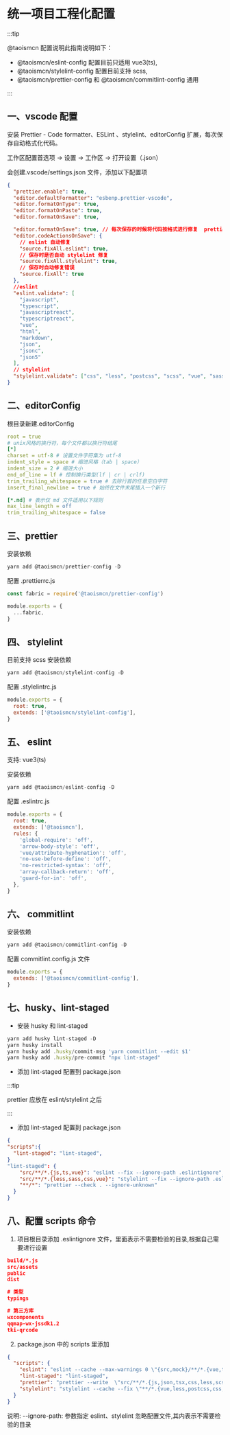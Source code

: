 # 统一项目工程化配置

:::tip

@taoismcn 配置说明此指南说明如下：

- @taoismcn/eslint-config 配置目前只适用 vue3(ts),
- @taoismcn/stylelint-config 配置目前支持 scss,
- @taoismcn/prettier-config 和 @taoismcn/commitlint-config 通用

:::

## 一、vscode 配置

安装 Prettier - Code formatter、ESLint 、stylelint、editorConfig 扩展，每次保存自动格式化代码。

工作区配置首选项 -> 设置 -> 工作区 -> 打开设置（.json）

会创建.vscode/settings.json 文件，添加以下配置项

```json
{
  "prettier.enable": true,
  "editor.defaultFormatter": "esbenp.prettier-vscode",
  "editor.formatOnType": true,
  "editor.formatOnPaste": true,
  "editor.formatOnSave": true,

  "editor.formatOnSave": true, // 每次保存的时候将代码按格式进行修复  prettier
  "editor.codeActionsOnSave": {
    // eslint 自动修复
    "source.fixAll.eslint": true,
    // 保存时是否自动 stylelint 修复
    "source.fixAll.stylelint": true,
    // 保存时自动修复错误
    "source.fixAll": true
  },
  //eslint
  "eslint.validate": [
    "javascript",
    "typescript",
    "javascriptreact",
    "typescriptreact",
    "vue",
    "html",
    "markdown",
    "json",
    "jsonc",
    "json5"
  ],
  // stylelint
  "stylelint.validate": ["css", "less", "postcss", "scss", "vue", "sass"]
}
```

## 二、editorConfig

根目录新建.editorConfig

```yml
root = true
# unix风格的换行符，每个文件都以换行符结尾
[*]
charset = utf-8 # 设置文件字符集为 utf-8
indent_style = space # 缩进风格（tab | space）
indent_size = 2 # 缩进大小
end_of_line = lf # 控制换行类型(lf | cr | crlf)
trim_trailing_whitespace = true # 去除行首的任意空白字符
insert_final_newline = true # 始终在文件末尾插入一个新行

[*.md] # 表示仅 md 文件适用以下规则
max_line_length = off
trim_trailing_whitespace = false
```

## 三、prettier

安装依赖

```js
yarn add @taoismcn/prettier-config -D
```

配置 .prettierrc.js

```js
const fabric = require('@taoismcn/prettier-config')

module.exports = {
  ...fabric,
}
```

## 四、 stylelint

目前支持 scss 安装依赖

```js
yarn add @taoismcn/stylelint-config -D
```

配置 .stylelintrc.js

```js
module.exports = {
  root: true,
  extends: ['@taoismcn/stylelint-config'],
}
```

## 五、 eslint

支持: vue3(ts)

安装依赖

```js
yarn add @taoismcn/eslint-config -D
```

配置 .eslintrc.js

```js
module.exports = {
  root: true,
  extends: ['@taoismcn'],
  rules: {
    'global-require': 'off',
    'arrow-body-style': 'off',
    'vue/attribute-hyphenation': 'off',
    'no-use-before-define': 'off',
    'no-restricted-syntax': 'off',
    'array-callback-return': 'off',
    'guard-for-in': 'off',
  },
}
```

## 六、 commitlint

安装依赖

```js
yarn add @taoismcn/commitlint-config -D
```

配置 commitlint.config.js 文件

```js
module.exports = {
  extends: ['@taoismcn/commitlint-config'],
}
```

## 七、husky、lint-staged

- 安装 husky 和 lint-staged

```js
yarn add husky lint-staged -D
yarn husky install
yarn husky add .husky/commit-msg 'yarn commitlint --edit $1'
yarn husky add .husky/pre-commit "npx lint-staged"
```

- 添加 lint-staged 配置到 package.json

:::tip

prettier 应放在 eslint/stylelint 之后

:::

- 添加 lint-staged 配置到 package.json

```json
{
"scripts":{
  "lint-staged": "lint-staged",
}
"lint-staged": {
    "src/**/*.{js,ts,vue}": "eslint --fix --ignore-path .eslintignore",
    "src/**/*.{less,sass,css,vue}": "stylelint --fix --ignore-path .eslintignore",
    "**/*": "prettier --check . --ignore-unknown"
  }
}
```

## 八、配置 scripts 命令

1. 项目根目录添加 .eslintignore 文件，里面表示不需要检验的目录,根据自己需要进行设置

```json
build/*.js
src/assets
public
dist

# 类型
typings

# 第三方库
wxcomponents
qqmap-wx-jssdk1.2
tki-qrcode
```

2. package.json 中的 scripts 里添加

```json
{
  "scripts": {
    "eslint": "eslint --cache --max-warnings 0 \"{src,mock}/**/*.{vue,ts,tsx}\" --fix",
    "lint-staged": "lint-staged",
    "prettier": "prettier --write  \"src/**/*.{js,json,tsx,css,less,scss,vue,html,md}\"",
    "stylelint": "stylelint --cache --fix \"**/*.{vue,less,postcss,css,scss}\" --cache --cache-location node_modules/.cache/stylelint/ --ignore-path .eslintignore"
  }
}
```

说明: --ignore-path: 参数指定 eslint、stylelint 忽略配置文件,其内表示不需要检验的目录
